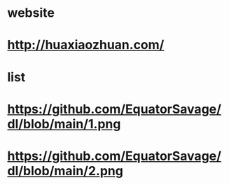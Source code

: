 # website
# http://huaxiaozhuan.com/
# list 
# https://github.com/EquatorSavage/dl/blob/main/1.png  
# https://github.com/EquatorSavage/dl/blob/main/2.png
